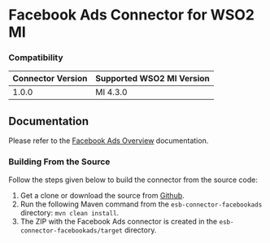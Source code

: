 # Facebook Ads Connector for WSO2 MI

### Compatibility

| Connector Version | Supported WSO2 MI Version |
|-------------------|---------------------------|
| 1.0.0             | MI 4.3.0                  |


## Documentation

Please refer to the [Facebook Ads Overview](http://localhost:8000/en/latest/reference/connectors/facebook-ads-connector/facebook-ads-overview/) documentation.

### Building From the Source

Follow the steps given below to build the connector from the source code:

1. Get a clone or download the source from [Github](https://github.com/wso2-extensions/esb-connector-facebookads/).
2. Run the following Maven command from the `esb-connector-facebookads` directory: `mvn clean install`.
3. The ZIP with the Facebook Ads connector is created in the `esb-connector-facebookads/target` directory.
